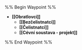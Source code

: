 %% Begin Waypoint %%
- **[[Obratlovci]]**
	- **[[Bezčelistnatci]]**
	- **[[Čelistnatci]]**
	- **[[Cévní soustava - projekt]]**

%% End Waypoint %%